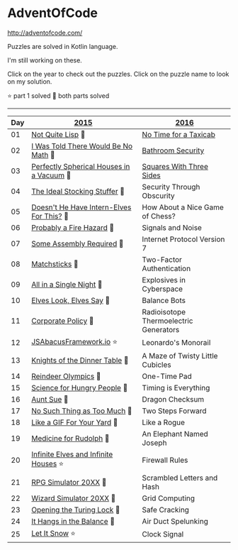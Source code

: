 # AdventOfCode

http://adventofcode.com/

Puzzles are solved in Kotlin language. 

I'm still working on these.

Click on the year to check out the puzzles. Click on the puzzle name to look on my solution.

:star: part 1 solved
:star2: both parts solved

***
|Day|[2015](http://adventofcode.com/2015)                                                                               |[2016](http://adventofcode.com/2016)                        |
|---|-------------------------------------------------------------------------------------------------------------------|------------------------------------------------------------|
|01 |[Not Quite Lisp](../master/src/AoC2015/Day01/NotQuiteLisp.kt) :star2:                                              |[No Time for a Taxicab](../master/src/AoC2016/NoTime.kt)    |
|02 |[I Was Told There Would Be No Math](../master/src/AoC2015/Day02/IWasToldThereWouldBeNoMath.kt) :star2:             |[Bathroom Security](../master/src/AoC2016/Bathroom.kt)      |
|03 |[Perfectly Spherical Houses in a Vacuum](../master/src/AoC2015/Day03/PerfectlySphericalHousesInAVacuum.kt) :star2: |[Squares With Three Sides](../master/src/AoC2016/Squares.kt)|
|04 |[The Ideal Stocking Stuffer](../master/src/AoC2015/Day04/TheIdealStockingStuffer.kt) :star2:                       |                           Security Through Obscurity|
|05 |[Doesn't He Have Intern-Elves For This?](../master/src/AoC2015/Day05/DoesntHeHaveInternElvesForThis.kt) :star2:    |                     How About a Nice Game of Chess?|
|06 |[Probably a Fire Hazard](../master/src/AoC2015/Day06/FireHazard.kt) :star2:                                        |                                    Signals and Noise|
|07 |[Some Assembly Required](../master/src/AoC2015/Day07/SomeAssemblyRequired.kt) :star2:                              |                         Internet Protocol Version 7|
|08 |[Matchsticks](../master/src/AoC2015/Day08/Matchsticks.kt) :star2:                                                  |                           Two-Factor Authentication|
|09 |[All in a Single Night](../master/src/AoC2015/Day09/AllInASingleNight.kt) :star2:                                  |                            Explosives in Cyberspace|
|10 |[Elves Look, Elves Say](../master/src/AoC2015/Day10/ElvesLookElvesSay.kt) :star2:                                  |                                        Balance Bots|
|11 |[Corporate Policy](../master/src/AoC2015/Day11/CorporatePolicy.kt) :star2:                                         |               Radioisotope Thermoelectric Generators|
|12 |[JSAbacusFramework.io](../master/src/AoC2015/Day12/JsAbacusFrameworkIO.kt) :star:                                  |                                Leonardo's Monorail|
|13 |[Knights of the Dinner Table](../master/src/AoC2015/Day13/KnightsOfTheDinnerTable.kt) :star2:                      |                     A Maze of Twisty Little Cubicles|
|14 |[Reindeer Olympics](../master/src/AoC2015/Day14/ReindeerOlympics.kt) :star2:                                       |                                         One-Time Pad|
|15 |[Science for Hungry People](../master/src/AoC2015/Day15/ScienceForHungryPeople.kt) :star2:                         |                                 Timing is Everything|
|16 |[Aunt Sue](../master/src/AoC2015/Day16/AuntSue.kt) :star2:                                                         |                                     Dragon Checksum|
|17 |[No Such Thing as Too Much](../master/src/AoC2015/Day17/NoSuchThingAsTooMuch.kt) :star2:                           |                                   Two Steps Forward|
|18 |[Like a GIF For Your Yard](../master/src/AoC2015/Day18/LikeAGifForYourYard.kt) :star2:                             |                                         Like a Rogue|
|19 |[Medicine for Rudolph](../master/src/AoC2015/Day19/MedicineForRudolf.kt) :star2:                                   |                           An Elephant Named Joseph|
|20 |[Infinite Elves and Infinite Houses](../master/src/AoC2015/Day20/InfiniteElvesAndInfiniteHouses.kt) :star:         |                                       Firewall Rules|
|21 |[RPG Simulator 20XX](../master/src/AoC2015/Day21/RpgSimulator20XX.kt) :star2:                                      |                          Scrambled Letters and Hash|
|22 |[Wizard Simulator 20XX](../master/src/AoC2015/Day22/WizardSimulator20XX.kt) :star2:                                |                                      Grid Computing|
|23 |[Opening the Turing Lock](../master/src/AoC2015/Day23/OpeningTheTuringLock.kt) :star2:                             |                                       Safe Cracking|
|24 |[It Hangs in the Balance](../master/src/AoC2015/Day24/ItHangsInTheBalance.kt) :star2:                              |                                 Air Duct Spelunking|
|25 |[Let It Snow](../master/src/AoC2015/Day25/LetItSnow.kt) :star:                                                     |                                       Clock Signal|
